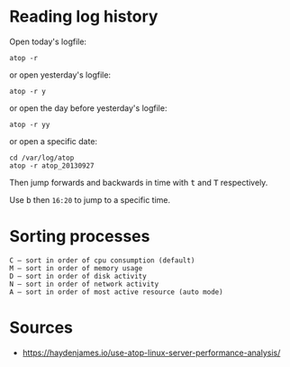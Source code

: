 # Reading log history

Open today's logfile:

    atop -r

or open yesterday's logfile:

    atop -r y

or open the day before yesterday's logfile:

    atop -r yy

or open a specific date:

    cd /var/log/atop
    atop -r atop_20130927

Then jump forwards and backwards in time with <kbd>t</kbd> and <kbd>T</kbd> respectively.

Use <kbd>b</kbd> then `16:20` to jump to a specific time.


# Sorting processes

    C – sort in order of cpu consumption (default)
    M – sort in order of memory usage
    D – sort in order of disk activity
    N – sort in order of network activity
    A – sort in order of most active resource (auto mode)


# Sources

- https://haydenjames.io/use-atop-linux-server-performance-analysis/
